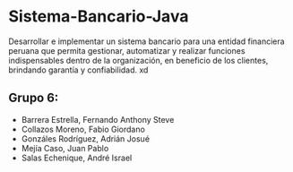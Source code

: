 # Sistema-Bancario-Java
Desarrollar e implementar un sistema bancario para una entidad financiera peruana que permita gestionar, automatizar y realizar funciones indispensables dentro de la organización, en beneficio de los clientes, brindando garantía y confiabilidad.
xd
## Grupo 6:
- Barrera Estrella, Fernando Anthony Steve
- Collazos Moreno, Fabio Giordano 
- Gonzáles Rodríguez, Adrián Josué
- Mejía Caso, Juan Pablo
- Salas Echenique, André Israel